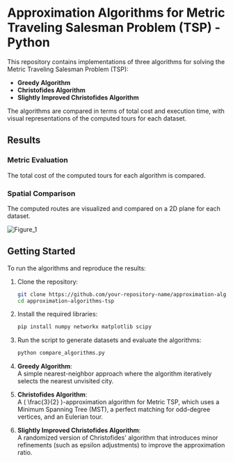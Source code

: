 # Approximation Algorithms for Metric Traveling Salesman Problem (TSP) - Python

This repository contains implementations of three algorithms for solving the Metric Traveling Salesman Problem (TSP):

- **Greedy Algorithm**
- **Christofides Algorithm**
- **Slightly Improved Christofides Algorithm**

The algorithms are compared in terms of total cost and execution time, with visual representations of the computed tours for each dataset.

## Results

### Metric Evaluation
The total cost of the computed tours for each algorithm is compared.

### Spatial Comparison
The computed routes are visualized and compared on a 2D plane for each dataset.



![Figure_1](https://github.com/user-attachments/assets/2ddce662-afb0-4445-9483-3e5a45079d89)


## Getting Started

To run the algorithms and reproduce the results:

1. Clone the repository:

    ```bash
    git clone https://github.com/your-repository-name/approximation-algorithms-tsp.git
    cd approximation-algorithms-tsp
    ```

2. Install the required libraries:

    ```bash
    pip install numpy networkx matplotlib scipy
    ```

3. Run the script to generate datasets and evaluate the algorithms:

    ```bash
    python compare_algorithms.py
    ```

1. **Greedy Algorithm**:  
   A simple nearest-neighbor approach where the algorithm iteratively selects the nearest unvisited city.

2. **Christofides Algorithm**:  
   A \( \frac{3}{2} \)-approximation algorithm for Metric TSP, which uses a Minimum Spanning Tree (MST), a perfect matching for odd-degree vertices, and an Eulerian tour.

3. **Slightly Improved Christofides Algorithm**:  
   A randomized version of Christofides' algorithm that introduces minor refinements (such as epsilon adjustments) to improve the approximation ratio.
